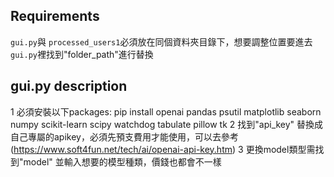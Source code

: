 ## Requirements
`gui.py`與 `processed_users1`必須放在同個資料夾目錄下，想要調整位置要進去`gui.py`裡找到"folder_path"進行替換

## gui.py description
1 必須安裝以下packages: 
pip install openai pandas psutil matplotlib seaborn numpy scikit-learn scipy watchdog tabulate pillow tk
2 找到"api_key" 替換成自己專屬的apikey，必須先預支費用才能使用，可以去參考(https://www.soft4fun.net/tech/ai/openai-api-key.htm)
3 更換model類型需找到"model" 並輸入想要的模型種類，價錢也都會不一樣





